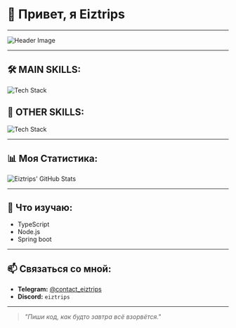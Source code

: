 # 👾 Привет, я **Eiztrips**

---

![Header Image](https://media.giphy.com/media/2tNf1N6fVe1de/giphy.gif)  

---

## 🛠️ MAIN SKILLS:

![Tech Stack](https://skillicons.dev/icons?i=java,python,springboot,postgresql,archlinux,kalilinux,manjaro,linux,html,css,git)

## 🥎 OTHER SKILLS:

![Tech Stack](https://skillicons.dev/icons?i=js,nodejs,ts,react,vita)

---

## 📊 Моя Статистика:

![Eiztrips' GitHub Stats](https://github-readme-stats.vercel.app/api?username=Eiztrips&show_icons=true&theme=radical&hide_title=true)

---

## 🌱 Что изучаю:

- TypeScript
- Node.js  
- Spring boot

---

## 📫 Связаться со мной:
- **Telegram:** [@contact_eiztrips](https://t.me/contact_eiztrips)
- **Discord:** `eiztrips`

---

> _"Пиши код, как будто завтра всё взорвётся."_

